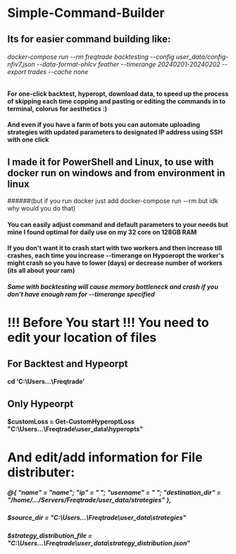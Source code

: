 # Simple-Command-Builder
## Its for easier command building like:
###### docker-compose run --rm freqtrade backtesting --config user_data/config-nfiv7.json --data-format-ohlcv feather --timerange 20240201-20240202 --export trades --cache none

#### For one-click backtest, hyperopt, download data, to speed up the process of skipping each time copping and pasting or editing the commands in to terminal, colorus for aesthetics :)
#### And even if you have a farm of bots you can automate uploading strategies with updated parameters to designated IP address using SSH with one click

## I made it for PowerShell and Linux, to use with docker run on windows and from environment in linux 
######(but if you run docker just add docker-compose run --rm but idk why would you do that)


#### You can easily adjust command and default parameters to your needs but mine I found optimal for daily use on my 32 core on 128GB RAM
#### If you don't want it to crash start with two workers and then increase till crashes, each time you increase --timerange on Hypoeropt the worker's might crash so you have to lower (days) or decrease number of workers (its all about your ram)
##### Same with backtesting will cause memory bottleneck and crash if you don't have enough ram for --timerange specified

# !!! Before You start !!! You need to edit your location of files

## For Backtest and Hypeorpt
#### cd 'C:\Users\...\Freqtrade'
## Only Hypeorpt
#### $customLoss = Get-CustomHyperoptLoss "C:\Users\...\Freqtrade\user_data\hyperopts"

# And edit/add information for File distributer:
##### @{ "name" = "name"; "ip" = "       "; "username" = "          "; "destination_dir" = "/home/.../Servers/Freqtrade/user_data/strategies" },
##### $source_dir = "C:\Users\...\Freqtrade\user_data\strategies"
##### $strategy_distribution_file = "C:\Users\...\Freqtrade\user_data\strategy_distribution.json"
